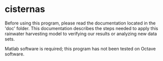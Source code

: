 # cisternas

Before using this program, please read the documentation located in the 'doc' folder.
This documentation describes the steps needed to apply this rainwater harvesting model to verifying our results or analyzing new data sets.

Matlab software is required; this program has not been tested on Octave software.
